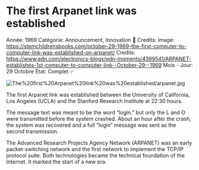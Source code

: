 # The first Arpanet link was established

Année: 1969
Catégorie: Announcement, Innovation 🎢
Credits: image: https://stemchildrensbooks.com/october-29-1969-the-first-computer-to-computer-link-was-established-on-arpanet/
Credits: https://www.edn.com/electronics-blogs/edn-moments/4399541/ARPANET-establishes-1st-computer-to-computer-link--October-29--1969
Mois - Jour: 29 Octobre
État: Complet ✅

![The%20first%20Arpanet%20link%20was%20established/arpanet.jpg](The%20first%20Arpanet%20link%20was%20established/arpanet.jpg)

The first Arpanet link was established between the University of California, Los Angeles (UCLA) and the Stanford Research Institute at 22:30 hours.

The message text was meant to be the word “login,” but only the L and O were transmitted before the system crashed. About an hour after the crash, the system was recovered and a full “login” message was sent as the second transmission.

The Advanced Research Projects Agency Network (ARPANET) was an early packet-switching network and the first network to implement the TCP/IP protocol suite. Both technologies became the technical foundation of the Internet. It marked the start of a new era.